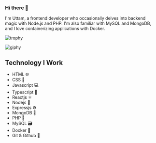 
### Hi there 👋
 I'm Uttam, a frontend developer who occasionally delves into backend magic with Node.js and PHP. 
 I'm also familiar with MySQL and MongoDB, and I love containerizing applications with Docker.
 
[![trophy](https://github-profile-trophy.vercel.app/?username=uttampun44)](https://github.com/ryo-ma/github-profile-trophy)


![giphy](https://github.com/uttampun44/uttampun44/assets/64242682/d32f26df-029a-4991-9be6-838fee58a46b)

## Technology I Work
- HTML 🌐
- CSS 🎨
- Javascript 💻
- Typescript 📝
- Reactjs ⚛️
- Nodejs 🚀
- Expressjs ⚙️
- MongoDB 🍃
- PHP 🐘
- MySQL 🗃️
- Docker 🐳
- Git & Github 🐙
